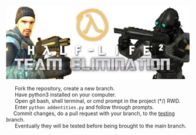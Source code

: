 ‎ ‎ ‎ ‎ ‎ ‎ ![](https://github.com/2cwldys/hl2te-entitymapedits/blob/main/images/hl2teamelimination.png?raw=true)</br>

‎ ‎ ‎ ‎ ‎ ‎ Fork the repository, create a new branch.</br>
‎ ‎ ‎ ‎ ‎ ‎ Have python3 installed on your computer.</br>
‎ ‎ ‎ ‎ ‎ ‎ Open git bash, shell terminal, or cmd prompt in the project (*/) RWD.</br>
‎ ‎ ‎ ‎ ‎ ‎ Enter `python addentities.py` and follow through prompts.</br>
‎ ‎ ‎ ‎ ‎ ‎ Commit changes, do a pull request with your branch, to the [testing](https://github.com/2cwldys/hl2te-entitymapedits/tree/testing) branch.</br>
‎ ‎ ‎ ‎ ‎ ‎ Eventually they will be tested before being brought to the main branch.</br>
